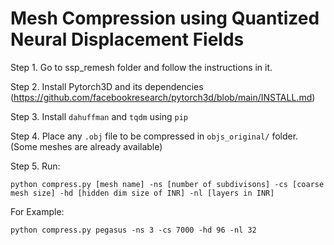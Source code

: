 # Mesh Compression using Quantized Neural Displacement Fields

Step 1. Go to ssp_remesh folder and follow the instructions in it.

Step 2. Install Pytorch3D and its dependencies (https://github.com/facebookresearch/pytorch3d/blob/main/INSTALL.md)

Step 3. Install `dahuffman` and `tqdm` using `pip`

Step 4. Place any `.obj` file to be compressed in `objs_original/` folder. (Some meshes are already available)

Step 5. Run:

 ```python compress.py [mesh name] -ns [number of subdivisons] -cs [coarse mesh size] -hd [hidden dim size of INR] -nl [layers in INR]```

For Example:

 ```python compress.py pegasus -ns 3 -cs 7000 -hd 96 -nl 32```
